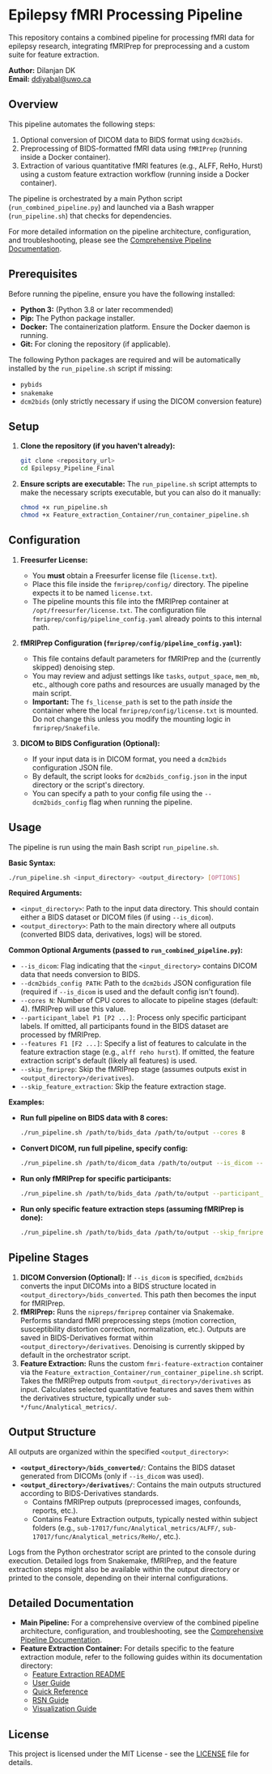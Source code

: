 # Epilepsy fMRI Processing Pipeline

This repository contains a combined pipeline for processing fMRI data for epilepsy research, integrating fMRIPrep for preprocessing and a custom suite for feature extraction.

**Author:** Dilanjan DK  
**Email:** ddiyabal@uwo.ca

## Overview

This pipeline automates the following steps:
1.  Optional conversion of DICOM data to BIDS format using `dcm2bids`.
2.  Preprocessing of BIDS-formatted fMRI data using `fMRIPrep` (running inside a Docker container).
3.  Extraction of various quantitative fMRI features (e.g., ALFF, ReHo, Hurst) using a custom feature extraction workflow (running inside a Docker container).

The pipeline is orchestrated by a main Python script (`run_combined_pipeline.py`) and launched via a Bash wrapper (`run_pipeline.sh`) that checks for dependencies.

For more detailed information on the pipeline architecture, configuration, and troubleshooting, please see the [Comprehensive Pipeline Documentation](docs/pipeline_details.md).

## Prerequisites

Before running the pipeline, ensure you have the following installed:

*   **Python 3:** (Python 3.8 or later recommended)
*   **Pip:** The Python package installer.
*   **Docker:** The containerization platform. Ensure the Docker daemon is running.
*   **Git:** For cloning the repository (if applicable).

The following Python packages are required and will be automatically installed by the `run_pipeline.sh` script if missing:
*   `pybids`
*   `snakemake`
*   `dcm2bids` (only strictly necessary if using the DICOM conversion feature)

## Setup

1.  **Clone the repository (if you haven't already):**
    ```bash
    git clone <repository_url>
    cd Epilepsy_Pipeline_Final 
    ```
2.  **Ensure scripts are executable:**
    The `run_pipeline.sh` script attempts to make the necessary scripts executable, but you can also do it manually:
    ```bash
    chmod +x run_pipeline.sh
    chmod +x Feature_extraction_Container/run_container_pipeline.sh 
    ```

## Configuration

1.  **Freesurfer License:**
    *   You **must** obtain a Freesurfer license file (`license.txt`).
    *   Place this file inside the `fmriprep/config/` directory. The pipeline expects it to be named `license.txt`.
    *   The pipeline mounts this file into the fMRIPrep container at `/opt/freesurfer/license.txt`. The configuration file `fmriprep/config/pipeline_config.yaml` already points to this internal path.

2.  **fMRIPrep Configuration (`fmriprep/config/pipeline_config.yaml`):**
    *   This file contains default parameters for fMRIPrep and the (currently skipped) denoising step.
    *   You may review and adjust settings like `tasks`, `output_space`, `mem_mb`, etc., although core paths and resources are usually managed by the main script.
    *   **Important:** The `fs_license_path` is set to the path *inside* the container where the local `fmriprep/config/license.txt` is mounted. Do not change this unless you modify the mounting logic in `fmriprep/Snakefile`.

3.  **DICOM to BIDS Configuration (Optional):**
    *   If your input data is in DICOM format, you need a `dcm2bids` configuration JSON file.
    *   By default, the script looks for `dcm2bids_config.json` in the input directory or the script's directory.
    *   You can specify a path to your config file using the `--dcm2bids_config` flag when running the pipeline.

## Usage

The pipeline is run using the main Bash script `run_pipeline.sh`.

**Basic Syntax:**

```bash
./run_pipeline.sh <input_directory> <output_directory> [OPTIONS]
```

**Required Arguments:**

*   `<input_directory>`: Path to the input data directory. This should contain either a BIDS dataset or DICOM files (if using `--is_dicom`).
*   `<output_directory>`: Path to the main directory where all outputs (converted BIDS data, derivatives, logs) will be stored.

**Common Optional Arguments (passed to `run_combined_pipeline.py`):**

*   `--is_dicom`: Flag indicating that the `<input_directory>` contains DICOM data that needs conversion to BIDS.
*   `--dcm2bids_config PATH`: Path to the `dcm2bids` JSON configuration file (required if `--is_dicom` is used and the default config isn't found).
*   `--cores N`: Number of CPU cores to allocate to pipeline stages (default: 4). fMRIPrep will use this value.
*   `--participant_label P1 [P2 ...]`: Process only specific participant labels. If omitted, all participants found in the BIDS dataset are processed by fMRIPrep.
*   `--features F1 [F2 ...]`: Specify a list of features to calculate in the feature extraction stage (e.g., `alff reho hurst`). If omitted, the feature extraction script's default (likely all features) is used.
*   `--skip_fmriprep`: Skip the fMRIPrep stage (assumes outputs exist in `<output_directory>/derivatives`).
*   `--skip_feature_extraction`: Skip the feature extraction stage.

**Examples:**

*   **Run full pipeline on BIDS data with 8 cores:**
    ```bash
    ./run_pipeline.sh /path/to/bids_data /path/to/output --cores 8
    ```
*   **Convert DICOM, run full pipeline, specify config:**
    ```bash
    ./run_pipeline.sh /path/to/dicom_data /path/to/output --is_dicom --dcm2bids_config /path/to/my_dcm2bids.json --cores 8
    ```
*   **Run only fMRIPrep for specific participants:**
    ```bash
    ./run_pipeline.sh /path/to/bids_data /path/to/output --participant_label 01 02 --skip_feature_extraction --cores 12
    ```
*   **Run only specific feature extraction steps (assuming fMRIPrep is done):**
    ```bash
    ./run_pipeline.sh /path/to/bids_data /path/to/output --skip_fmriprep --features alff falff --cores 4
    ```

## Pipeline Stages

1.  **DICOM Conversion (Optional):** If `--is_dicom` is specified, `dcm2bids` converts the input DICOMs into a BIDS structure located in `<output_directory>/bids_converted`. This path then becomes the input for fMRIPrep.
2.  **fMRIPrep:** Runs the `nipreps/fmriprep` container via Snakemake. Performs standard fMRI preprocessing steps (motion correction, susceptibility distortion correction, normalization, etc.). Outputs are saved in BIDS-Derivatives format within `<output_directory>/derivatives`. Denoising is currently skipped by default in the orchestrator script.
3.  **Feature Extraction:** Runs the custom `fmri-feature-extraction` container via the `Feature_extraction_Container/run_container_pipeline.sh` script. Takes the fMRIPrep outputs from `<output_directory>/derivatives` as input. Calculates selected quantitative features and saves them within the derivatives structure, typically under `sub-*/func/Analytical_metrics/`.

## Output Structure

All outputs are organized within the specified `<output_directory>`:

*   **`<output_directory>/bids_converted/`**: Contains the BIDS dataset generated from DICOMs (only if `--is_dicom` was used).
*   **`<output_directory>/derivatives/`**: Contains the main outputs structured according to BIDS-Derivatives standards.
    *   Contains fMRIPrep outputs (preprocessed images, confounds, reports, etc.).
    *   Contains Feature Extraction outputs, typically nested within subject folders (e.g., `sub-17017/func/Analytical_metrics/ALFF/`, `sub-17017/func/Analytical_metrics/ReHo/`, etc.).

Logs from the Python orchestrator script are printed to the console during execution. Detailed logs from Snakemake, fMRIPrep, and the feature extraction steps might also be available within the output directory or printed to the console, depending on their internal configurations.

## Detailed Documentation

*   **Main Pipeline:** For a comprehensive overview of the combined pipeline architecture, configuration, and troubleshooting, see the [Comprehensive Pipeline Documentation](docs/pipeline_details.md).
*   **Feature Extraction Container:** For details specific to the feature extraction module, refer to the following guides within its documentation directory:
    *   [Feature Extraction README](Feature_extraction_Container/docs/README.md)
    *   [User Guide](Feature_extraction_Container/docs/USER_GUIDE.md)
    *   [Quick Reference](Feature_extraction_Container/docs/QUICK_REFERENCE.md)
    *   [RSN Guide](Feature_extraction_Container/docs/RSN_GUIDE.md)
    *   [Visualization Guide](Feature_extraction_Container/docs/VISUALIZATION_GUIDE.md)

## License

This project is licensed under the MIT License - see the [LICENSE](LICENSE) file for details. 